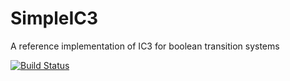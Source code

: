 # SimpleIC3
A reference implementation of IC3 for boolean transition systems

[![Build Status](https://travis-ci.org/rohitdureja/SimpleIC3.svg?branch=master)](https://travis-ci.org/rohitdureja/SimpleIC3)
